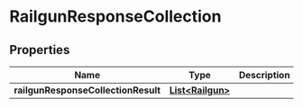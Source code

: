 # RailgunResponseCollection

## Properties
Name | Type | Description | Notes
------------ | ------------- | ------------- | -------------
**railgunResponseCollectionResult** | [**List&lt;Railgun&gt;**](Railgun.md) |  |  [optional]
